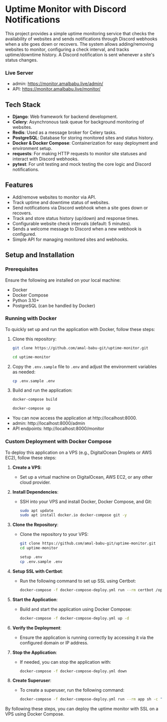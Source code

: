 # Uptime Monitor with Discord Notifications

This project provides a simple uptime monitoring service that checks the availability of websites and sends notifications through Discord webhooks when a site goes down or recovers. The system allows adding/removing websites to monitor, configuring a check interval, and tracks uptime/downtime history. A Discord notification is sent whenever a site's status changes.

### Live Server

* admin: https://monitor.amalbabu.live/admin/
* API: https://monitor.amalbabu.live/monitor/

## Tech Stack

- **Django**: Web framework for backend development.
- **Celery**: Asynchronous task queue for background monitoring of websites.
- **Redis**: Used as a message broker for Celery tasks.
- **PostgreSQL**: Database for storing monitored sites and status history.
- **Docker & Docker Compose**: Containerization for easy deployment and environment setup.
- **requests**: For making HTTP requests to monitor site statuses and interact with Discord webhooks.
- **pytest**: For unit testing and mock testing the core logic and Discord notifications.

## Features

- Add/remove websites to monitor via API.
- Track uptime and downtime status of websites.
- Send notifications via Discord webhook when a site goes down or recovers.
- Track and store status history (up/down) and response times.
- Configurable website check intervals (default: 5 minutes).
- Sends a welcome message to Discord when a new webhook is configured.
- Simple API for managing monitored sites and webhooks.

## Setup and Installation

### Prerequisites

Ensure the following are installed on your local machine:

- Docker
- Docker Compose
- Python 3.10+
- PostgreSQL (can be handled by Docker)

### Running with Docker

To quickly set up and run the application with Docker, follow these steps:

1. Clone this repository:
    ```bash
    git clone https://github.com/amal-babu-git/uptime-monitor.git 

    cd uptime-monitor
    ```

2. Copy the `.env.sample` file to `.env` and adjust the environment variables as needed:
    ```bash
    cp .env.sample .env
    ```

3. Build and run the application:
    ```bash
    docker-compose build

    docker-compose up
    ```

* You can now access the application at http://localhost:8000.
* admin: http://localhost:8000/admin
* API endpoints: http://localhost:8000/monitor


### Custom Deployment with Docker Compose

To deploy this application on a VPS (e.g., DigitalOcean Droplets or AWS EC2), follow these steps:

1. **Create a VPS**:
    - Set up a virtual machine on DigitalOcean, AWS EC2, or any other cloud provider.

2. **Install Dependencies**:
    - SSH into your VPS and install Docker, Docker Compose, and Git:
      ```bash
      sudo apt update
      sudo apt install docker.io docker-compose git -y
      ```

3. **Clone the Repository**:
    - Clone the repository to your VPS:
      ```bash
      git clone https://github.com/amal-babu-git/uptime-monitor.git
      cd uptime-monitor

      setup .env
      cp .env.sample .env
      ```

4. **Setup SSL with Certbot**:
    - Run the following command to set up SSL using Certbot:
      ```bash
      docker-compose -f docker-compose-deploy.yml run --rm certbot /opt/certify-init.sh
      ```

5. **Start the Application**:
    - Build and start the application using Docker Compose:
      ```bash
      docker-compose -f docker-compose-deploy.yml up -d
      ```

6. **Verify the Deployment**:
    - Ensure the application is running correctly by accessing it via the configured domain or IP address.

7. **Stop the Application**:
    - If needed, you can stop the application with:
      ```bash
      docker-compose -f docker-compose-deploy.yml down
      ```

8. **Create Superuser**:
    - To create a superuser, run the following command:
      ```bash
      docker-compose -f docker-compose-deploy.yml run --rm app sh -c "python manage.py createsuperuser"
      ```

By following these steps, you can deploy the uptime monitor with SSL on a VPS using Docker Compose.